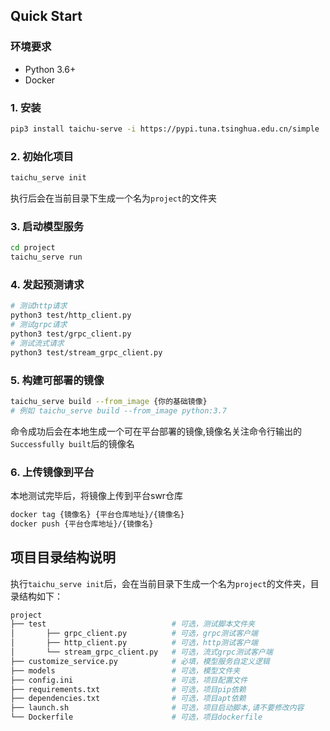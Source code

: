 

## Quick Start

### 环境要求
-   Python 3.6+
-   Docker


### 1. 安装

```bash
pip3 install taichu-serve -i https://pypi.tuna.tsinghua.edu.cn/simple
```

### 2. 初始化项目

```bash
taichu_serve init
```
执行后会在当前目录下生成一个名为`project`的文件夹

### 3. 启动模型服务

```bash
cd project
taichu_serve run
```

### 4. 发起预测请求

```bash
# 测试http请求
python3 test/http_client.py
# 测试grpc请求
python3 test/grpc_client.py
# 测试流式请求
python3 test/stream_grpc_client.py
```

### 5. 构建可部署的镜像

```bash
taichu_serve build --from_image {你的基础镜像} 
# 例如 taichu_serve build --from_image python:3.7
```
命令成功后会在本地生成一个可在平台部署的镜像,镜像名关注命令行输出的`Successfully built`后的镜像名

### 6. 上传镜像到平台
本地测试完毕后，将镜像上传到平台swr仓库
```bash
docker tag {镜像名} {平台仓库地址}/{镜像名}
docker push {平台仓库地址}/{镜像名}
```


## 项目目录结构说明
执行`taichu_serve init`后，会在当前目录下生成一个名为`project`的文件夹，目录结构如下：
```bash
project
├── test                            # 可选，测试脚本文件夹
│       ├── grpc_client.py          # 可选，grpc测试客户端
│       ├── http_client.py          # 可选，http测试客户端
│       └── stream_grpc_client.py   # 可选，流式grpc测试客户端
├── customize_service.py            # 必填，模型服务自定义逻辑
├── models                          # 可选，模型文件夹
├── config.ini                      # 可选，项目配置文件
├── requirements.txt                # 可选，项目pip依赖
├── dependencies.txt                # 可选，项目apt依赖
├── launch.sh                       # 可选，项目启动脚本,请不要修改内容
└── Dockerfile                      # 可选，项目dockerfile
```




